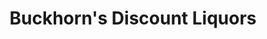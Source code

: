 ---
title: "Buckhorn's Discount Liquors"
url: /addison/buckhorns-discount-liquors/
shop: alcohol
---